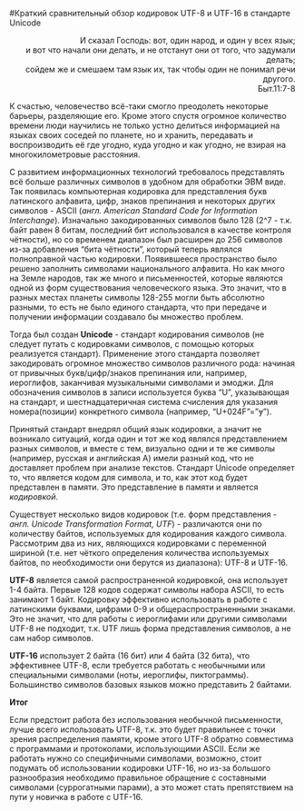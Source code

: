 #Краткий сравнительный обзор кодировок UTF-8 и UTF-16 в стандарте Unicode

<p align="right">И сказал Господь: вот, один народ, и один у всех язык; <BR>
и вот что начали они делать, и не отстанут они от того, что задумали делать; <BR> сойдем же и смешаем там язык их, так чтобы один не понимал речи другого. <BR>
Быт.11:7-8</p>


К счастью, человечество всё-таки смогло преодолеть некоторые барьеры, разделяющие его. Кроме этого спустя огромное количество времени люди научились не только устно делиться информацией на языках своих соседей по планете, но и хранить, передавать и воспроизводить её где угодно, куда угодно и как угодно, не взирая на многокилометровые расстояния.

С развитием информационных технологий требовалось представлять всё больше различных символов в удобном для обработки ЭВМ виде. Так появилась компьютерная кодировка для представления букв латинского алфавита, цифр, знаков препинания и некоторых других символов - ASCII (*англ. American Standard Code for Information Interchange*). Изначально закодированных символов было 128 (2^7 - т.к. байт равен 8 битам, последний бит использовался в качестве контроля чётности), но со временем диапазон был расширен до 256 символов из-за добавления “бита чётности”, который теперь являлся полноправной частью кодировки. Появившееся пространство было решено заполнить символами национального алфавита. Но как много на Земле народов, так же много и письменностей, которые являются одной из форм существования человеческого языка. Это значит, что в разных местах планеты символы 128-255 могли быть абсолютно разными, то есть не было единого стандарта, что при передаче и получении информации создавало бы множество проблем. 

Тогда был создан **Unicode** - стандарт кодирования символов (не следует путать с кодировками символов, с помощью которых реализуется стандарт). Применение этого стандарта позволяет закодировать огромное множество символов различного рода: начиная от привычных букв/цифр/знаков препинания или, например, иероглифов, заканчивая музыкальными символами и эмоджи. Для обозначения символов  в записи используется буква “U”, указывающая на стандарт, и шестнадцатеричная система счисления  для указания номера(позиции) конкретного символа (например, “U+024F”=”ɏ”).

Принятый стандарт внедрял общий язык кодировки, а значит не возникало ситуаций, когда один и тот же код являлся представлением разных символов, и вместе с тем, визуально одни и те же символы (например, русская и английская А) имели разный код, что не доставляет проблем при анализе текстов. Стандарт Unicode определяет то, что является кодом для символа, и то, как этот код будет представлен в памяти. Это представление в памяти и является *кодировкой*.

Существует несколько видов кодировок (т.е. форм представления - *англ. Unicode Transformation Format, UTF*) - различаются они по количеству байтов, используемых для кодирования каждого символа. Рассмотрим два из них, являющихся кодировками с переменной шириной (т.е. нет чёткого определения количества используемых байтов, по необходимости они берутся из диапазона):  UTF-8 и UTF-16.

**UTF-8** является самой распространенной кодировкой, она использует 1-4 байта. Первые 128 кодов содержат символы набора ASCII, то есть занимают 1 байт. Кодировку эффективно использовать в работе с латинскими буквами, цифрами 0-9 и общераспространенными знаками. Это не значит, что для работы с иероглифами или другими символами UTF-8 не подходит, т.к. UTF лишь форма представления символов, а не сам набор символов.

**UTF-16** использует 2 байта (16 бит) или 4 байта (32 бита), что эффективнее UTF-8, если требуется работать с необычными или специальными символами (ноты, иероглифы, пиктограммы). Большинство символов базовых языков можно представить 2 байтами.

**Итог**

Если предстоит работа без использования необычной письменности, лучше всего использовать UTF-8, т.к. это будет правильнее с точки зрения распределения памяти, кроме этого UTF-8 обратно совместима с программами и протоколами, использующими ASCII.
    Если же работать нужно со специфичными символами, возможно, стоит подумать об использовании кодировки UTF-16, но из-за большого разнообразия необходимо правильное обращение с составными символами (суррогатными парами), а это может стать препятствием на пути у новичка в работе с UTF-16.  

